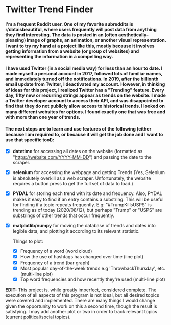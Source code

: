 # Twitter Trend Finder
#### I'm a frequent Reddit user. One of my favorite subreddits is r/dataisbeautiful, where users frequently will post data from anything they find interesting. The data is posted in an (often aesthetically-pleasing) image of graphs, an animation, or another visual representation. I want to try my hand at a project like this, mostly because it involves getting information from a website (or group of websites) and representing the information in a compelling way.

#### I have used Twitter (in a social media way) for less than an hour to date. I made myself a personal account in 2017, followed lots of familiar names, and immediately turned off the notifications. In 2019, after the billionth email update from Twitter, I deactivated my account. However, in thinking of ideas for this project, I realized Twitter has a "Trending" feature. Every day, fifty new or recurring strings appear as trends on the website. I made a Twitter developer account to access their API, and was disappointed to find that they do not publicly allow access to historical trends. I looked on many different websites for options. I found exactly one that was free and with more than one year of trends. 

#### The next steps are to learn and use features of the following (either because I am required to, or because it will get the job done and I want to use that specific tool):
- [x] **datetime** for accessing all dates on the website (formatted as "https://website.com/YYYY-MM-DD") and passing the date to the scraper.
- [x] **selenium** for accessing the webpage and getting Trends
      (Yes, Selenium is absolutely overkill as a web scraper. Unfortunately, the website requires a button press to get the full set of data to load.)
- [x] **PYDAL** for storing each trend with its date and frequency. Also, PYDAL makes it easy to find if an entry contains a substring. This will be useful for finding if a topic repeats frequently. E.g: "#TrumpKillsUSPS" is trending as of today (2020/08/12), but perhaps "Trump" or "USPS" are substrings of other trends that occur frequently.
- [x] **matplotlib/numpy** for moving the database of trends and dates into legible data, and plotting it according to its relevant statistic.

	Things to plot:
	- [x] Frequency of a word (word cloud)
	- [x] How the use of hashtags has changed over time (line plot)
	- [x] Frequency of a trend (bar graph)
	- [x] Most popular day-of-the-week trends e.g 'ThrowbackThursday', etc. (multi-line plot)
	- [x] Top word frequencies and how recently they're used (multi-line plot)

**EDIT:** This project is, while greatly imperfect, considered complete. The execution of all aspects of this program is not ideal, but all desired topics were covered and implemented. There are many things I would change given the opportunity to work on this a second time, though the result is satisfying. I may add another plot or two in order to track relevant topics (current political/social topics).
